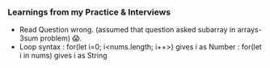 
### Learnings from my Practice & Interviews 

- Read Question wrong. (assumed that question asked subarray in arrays-3sum problem) 😱.
- Loop syntax : for(let i=0; i<nums.length; i++>) gives i as Number
              : for(let i in nums) gives i as String 

